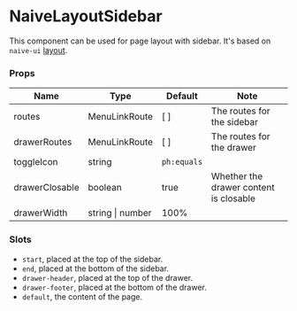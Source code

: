 # NaiveLayoutSidebar

This component can be used for page layout with sidebar. It's based on `naive-ui` [layout](https://www.naiveui.com/en-US/os-theme/components/layout).

### Props

| **Name**       | **Type**         | **Default** | **Note**                               |
| -------------- | ---------------- | ----------- | -------------------------------------- |
| routes         | MenuLinkRoute    | \[ ]        | The routes for the sidebar             |
| drawerRoutes   | MenuLinkRoute    | \[ ]        | The routes for the drawer              |
| toggleIcon     | string           | `ph:equals` |                                        |
| drawerClosable | boolean          | true        | Whether the drawer content is closable |
| drawerWidth    | string \| number | 100%        |                                        |

### Slots

- `start`, placed at the top of the sidebar.
- `end`, placed at the bottom of the sidebar.
- `drawer-header`, placed at the top of the drawer.
- `drawer-footer`, placed at the bottom of the drawer.
- `default`, the content of the page.
